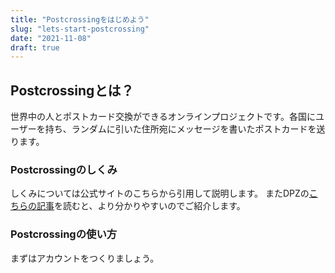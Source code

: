 ```yaml
---
title: "Postcrossingをはじめよう"
slug: "lets-start-postcrossing"
date: "2021-11-08"
draft: true
---
```


## Postcrossingとは？

世界中の人とポストカード交換ができるオンラインプロジェクトです。各国にユーザーを持ち、ランダムに引いた住所宛にメッセージを書いたポストカードを送ります。

### Postcrossingのしくみ
しくみについては公式サイトのこちらから引用して説明します。
またDPZの[こちらの記事](https://dailyportalz.jp/kiji/what-is-postcrossing)を読むと、より分かりやすいのでご紹介します。

### Postcrossingの使い方
まずはアカウントをつくりましょう。